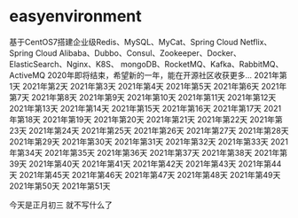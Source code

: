 # easyenvironment
基于CentOS7搭建企业级Redis、MySQL、MyCat、Spring Cloud Netflix、Spring Cloud Alibaba、Dubbo、Consul、Zookeeper、Docker、ElasticSearch、Nginx、K8S、 mongoDB、RocketMQ、Kafka、RabbitMQ、ActiveMQ
2020年即将结束，希望新的一年，能在开源社区收获更多...
2021年第1天
2021年第2天
2021年第3天
2021年第4天
2021年第5天
2021年第6天
2021年第7天
2021年第8天
2021年第9天
2021年第10天
2021年第11天
2021年第12天
2021年第13天
2021年第14天
2021年第15天
2021年第16天
2021年第17天
2021年第18天
2021年第19天
2021年第20天
2021年第21天
2021年第22天
2021年第23天
2021年第24天
2021年第25天
2021年第26天
2021年第27天
2021年第28天
2021年第29天
2021年第30天
2021年第31天
2021年第32天
2021年第33天
2021年第34天
2021年第35天
2021年第36天
2021年第37天
2021年第38天
2021年第39天
2021年第40天
2021年第41天
2021年第42天
2021年第43天
2021年第44天
2021年第45天
2021年第46天
2021年第47天
2021年第48天
2021年第49天
2021年第50天
2021年第51天
























































































































































































































今天是正月初三 就不写什么了






































































